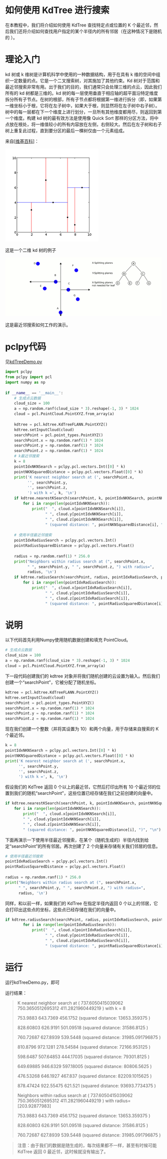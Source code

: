 # 如何使用 KdTree 进行搜索

在本教程中，我们将介绍如何使用 KdTree 查找特定点或位置的 K 个最近邻，然后我们还将介绍如何查找用户指定的某个半径内的所有邻居（在这种情况下是随机的 ）。

# 理论入门

kd 树或 k 维树是计算机科学中使用的一种数据结构，用于在具有 k 维的空间中组织一定数量的点。它是一个二叉搜索树，对其施加了其他约束。Kd 树对于范围和最近邻搜索非常有用。出于我们的目的，我们通常只会处理三维的点云，因此我们所有的 kd 树都是三维的。kd 树的每一层使用垂直于相应轴的超平面沿特定维度拆分所有子节点。在树的根部，所有子节点都将根据第一维进行拆分（即，如果第一维坐标小于根，它将在左子树中，如果大于根，则显然将在左子树中右子树）。树中的每一层都在下一个维度上进行划分，一旦所有其他维度都用尽，则返回到第一个维度。构建 kd 树的最有效方法是使用像 Quick Sort 那样的分区方法，将中点放在根处，将一维值较小的所有内容放在左侧，右侧较大。然后在左子树和右子树上重复此过程，直到要分区的最后一棵树仅由一个元素组成。

来自[[维基百科\]](https://pcl.readthedocs.io/projects/tutorials/en/latest/random_sample_consensus.html#wikipedia)：

![二维 kd 树的示例](README.assets/2d_kdtree.png)

这是一个二维 kd 树的例子

![img](README.assets/nn_kdtree.gif)

这是最近邻搜索如何工作的演示。

# pclpy代码

见[kdTreeDemo.py](./kdTreeDemo.py) 

```python
import pclpy
from pclpy import pcl
import numpy as np

if __name__ == '__main__':
    # 生成点云数据
    cloud_size = 100
    a = np.random.ranf(cloud_size * 3).reshape(-1, 3) * 1024
    cloud = pcl.PointCloud.PointXYZ.from_array(a)

    kdtree = pcl.kdtree.KdTreeFLANN.PointXYZ()
    kdtree.setInputCloud(cloud)
    searchPoint = pcl.point_types.PointXYZ()
    searchPoint.x = np.random.ranf(1) * 1024
    searchPoint.y = np.random.ranf(1) * 1024
    searchPoint.z = np.random.ranf(1) * 1024
    # k最近邻搜索
    k = 8
    pointIdxNKNSearch = pclpy.pcl.vectors.Int([0] * k)
    pointNKNSquaredDistance = pclpy.pcl.vectors.Float([0] * k)
    print('K nearest neighbor search at (', searchPoint.x,
          '', searchPoint.y,
          '', searchPoint.z,
          ') with k =', k, '\n')
    if kdtree.nearestKSearch(searchPoint, k, pointIdxNKNSearch, pointNKNSquaredDistance) > 0:
        for i in range(len(pointIdxNKNSearch)):
            print("  ", cloud.x[pointIdxNKNSearch[i]],
                  " ", cloud.y[pointIdxNKNSearch[i]],
                  " ", cloud.z[pointIdxNKNSearch[i]],
                  " (squared distance: ", pointNKNSquaredDistance[i], ")", "\n")

    # 使用半径最近邻搜索
    pointIdxRadiusSearch = pclpy.pcl.vectors.Int()
    pointRadiusSquaredDistance = pclpy.pcl.vectors.Float()

    radius = np.random.ranf(1) * 256.0
    print("Neighbors within radius search at (", searchPoint.x,
          " ", searchPoint.y, " ", searchPoint.z, ") with radius=",
          radius, '\n')
    if kdtree.radiusSearch(searchPoint, radius, pointIdxRadiusSearch, pointRadiusSquaredDistance) > 0:
        for i in range(len(pointIdxRadiusSearch)):
            print("  ", cloud.x[pointIdxRadiusSearch[i]],
                  " ", cloud.y[pointIdxRadiusSearch[i]],
                  " ", cloud.z[pointIdxRadiusSearch[i]],
                  " (squared distance: ", pointRadiusSquaredDistance[i], ")", "\n")
```

# 说明

以下代码首先利用Numpy使用随机数据创建和填充 PointCloud。

```python
# 生成点云数据
cloud_size = 100
a = np.random.ranf(cloud_size * 3).reshape(-1, 3) * 1024
cloud = pcl.PointCloud.PointXYZ.from_array(a)
```

下一段代码创建我们的 kdtree 对象并将我们随机创建的云设置为输入。然后我们创建一个“searchPoint”，它被分配了随机坐标。

```python
kdtree = pcl.kdtree.KdTreeFLANN.PointXYZ()
kdtree.setInputCloud(cloud)
searchPoint = pcl.point_types.PointXYZ()
searchPoint.x = np.random.ranf(1) * 1024
searchPoint.y = np.random.ranf(1) * 1024
searchPoint.z = np.random.ranf(1) * 1024
```

现在我们创建一个整数（并将其设置为 10）和两个向量，用于存储来自搜索的 K 个最近邻。

```python
k = 8
pointIdxNKNSearch = pclpy.pcl.vectors.Int([0] * k)
pointNKNSquaredDistance = pclpy.pcl.vectors.Float([0] * k)
print('K nearest neighbor search at (', searchPoint.x,
      '', searchPoint.y,
      '', searchPoint.z,
      ') with k =', k, '\n')
```

假设我们的 KdTree 返回 0 个以上的最近邻，它然后打印出所有 10 个最近邻的位置到我们的随机“searchPoint”，这些位置已经存储在我们之前创建的向量中。

```python
if kdtree.nearestKSearch(searchPoint, k, pointIdxNKNSearch, pointNKNSquaredDistance) > 0:
    for i in range(len(pointIdxNKNSearch)):
        print("  ", cloud.x[pointIdxNKNSearch[i]],
        " ", cloud.y[pointIdxNKNSearch[i]],
        " ", cloud.z[pointIdxNKNSearch[i]],
        " (squared distance: ", pointNKNSquaredDistance[i], ")", "\n")
```

下面再演示一下使用半径最近邻搜索，在某个（随机生成的）半径内找到给定“searchPoint”的所有邻居。再次创建了 2 个向量来存储有关我们邻居的信息。

```python
# 使用半径最近邻搜索
pointIdxRadiusSearch = pclpy.pcl.vectors.Int()
pointRadiusSquaredDistance = pclpy.pcl.vectors.Float()

radius = np.random.ranf(1) * 256.0
print("Neighbors within radius search at (", searchPoint.x,
      " ", searchPoint.y, " ", searchPoint.z, ") with radius=",
      radius, '\n')
```

同样，和以前一样，如果我们的 KdTree 在指定半径内返回 0 个以上的邻居，它会打印出这些点的坐标，这些点已经存储在我们的向量中。

```python
if kdtree.radiusSearch(searchPoint, radius, pointIdxRadiusSearch, pointRadiusSquaredDistance) > 0:
        for i in range(len(pointIdxRadiusSearch)):
            print("  ", cloud.x[pointIdxRadiusSearch[i]],
                  " ", cloud.y[pointIdxRadiusSearch[i]],
                  " ", cloud.z[pointIdxRadiusSearch[i]],
                  " (squared distance: ", pointRadiusSquaredDistance[i], ")", "\n")
```

# 运行

运行kdTreeDemo.py，即可

运行结果：

> K nearest neighbor search at ( 737.6050415039062  750.3650512695312  411.2821960449219 ) with k = 8 
>
>    753.9883   643.7369   456.1752  (squared distance:  13653.359375 ) 
>
>    828.60803   626.9191   501.09518  (squared distance:  31586.8125 ) 
>
>    760.72687   627.8939   539.5448  (squared distance:  31985.091796875 ) 
>
>    810.8796   972.1281   278.54584  (squared distance:  72166.953125 ) 
>
>    598.6487   507.64853   444.17035  (squared distance:  79301.8125 ) 
>
>    649.69885   946.6329   597.18005  (squared distance:  80806.5625 ) 
>
>    476.53268   646.1927   467.837  (squared distance:  82209.1015625 ) 
>
>    878.47424   922.55475   621.521  (squared distance:  93693.7734375 ) 
>
> Neighbors within radius search at ( 737.6050415039062   750.3650512695312   411.2821960449219 ) with radius= [203.92877983] 
>
>    753.9883   643.7369   456.1752  (squared distance:  13653.359375 ) 
>
>    828.60803   626.9191   501.09518  (squared distance:  31586.8125 ) 
>
>    760.72687   627.8939   539.5448  (squared distance:  31985.091796875 )



> 注意：由于我们的数据是随生成的，每次结果都不一样，甚至有时候可能KdTree 返回 0 最近邻，这时候就没有输出了。

